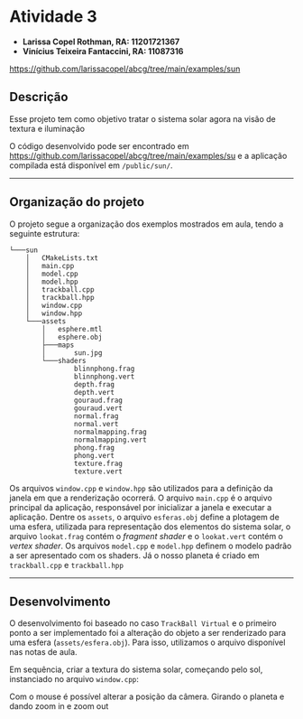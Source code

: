 # Atividade 3

- **Larissa Copel Rothman, RA: 11201721367**
- **Vinícius Teixeira Fantaccini, RA: 11087316**

https://github.com/larissacopel/abcg/tree/main/examples/sun

## Descrição

Esse projeto tem como objetivo tratar o sistema solar agora na visão de textura e iluminação

O código desenvolvido pode ser encontrado em https://github.com/larissacopel/abcg/tree/main/examples/su e a aplicação compilada está disponível em `/public/sun/`.

---

## Organização do projeto

O projeto segue a organização dos exemplos mostrados em aula, tendo a seguinte estrutura:

```
└───sun
    │   CMakeLists.txt
    │   main.cpp
    │   model.cpp
    │   model.hpp
    │   trackball.cpp
    │   trackball.hpp
    │   window.cpp
    │   window.hpp
    └───assets
        │   esphere.mtl
        │   esphere.obj
        ├───maps
        │       sun.jpg
        └───shaders
                blinnphong.frag
                blinnphong.vert
                depth.frag
                depth.vert
                gouraud.frag
                gouraud.vert
                normal.frag
                normal.vert
                normalmapping.frag
                normalmapping.vert
                phong.frag
                phong.vert
                texture.frag
                texture.vert
```

Os arquivos `window.cpp` e `window.hpp` são utilizados para a definição da janela em que a renderização ocorrerá. O arquivo `main.cpp` é o arquivo principal da aplicação, responsável por inicializar a janela e executar a aplicação. Dentre os `assets`, o arquivo `esferas.obj` define a plotagem de uma esfera, utilizada para representação dos elementos do sistema solar, o arquivo `lookat.frag` contém o *fragment shader* e o `lookat.vert` contém o *vertex shader*. Os arquivos `model.cpp` e `model.hpp` definem o modelo padrão a ser apresentado com os shaders. Já o nosso planeta é criado em `trackball.cpp` e `trackball.hpp`

---

## Desenvolvimento

O desenvolvimento foi baseado no caso `TrackBall Virtual` e o primeiro ponto a ser implementado foi a alteração do objeto a ser renderizado para uma esfera (`assets/esfera.obj`). Para isso, utilizamos o arquivo disponível nas notas de aula.

Em sequência, criar a textura do sistema solar, começando pelo sol, instanciado no arquivo `window.cpp`: 

Com o mouse é possível alterar a posição da câmera. Girando o planeta e dando zoom in e zoom out